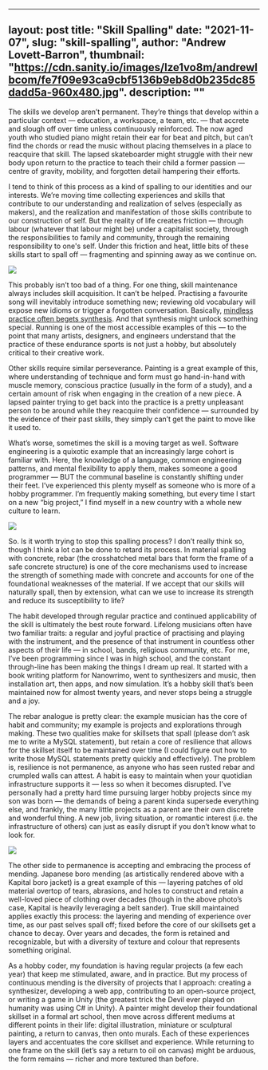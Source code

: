 
---
layout: post
title: "Skill Spalling"
date: "2021-11-07",
slug: "skill-spalling",
author: "Andrew Lovett-Barron",
thumbnail: "https://cdn.sanity.io/images/lze1vo8m/andrewlbcom/fe7f09e93ca9cbf5136b9eb8d0b235dc85dadd5a-960x480.jpg".
description: ""
---

The skills we develop aren’t permanent. They’re things that develop within a particular context — education, a workspace, a team, etc. — that accrete and slough off over time unless continuously reinforced. The now aged youth who studied piano might retain their ear for beat and pitch, but can’t find the chords or read the music without placing themselves in a place to reacquire that skill. The lapsed skateboarder might struggle with their new body upon return to the practice to teach their child a former passion — centre of gravity, mobility, and forgotten detail hampering their efforts.

  


I tend to think of this process as a kind of spalling to our identities and our interests. We’re moving time collecting experiences and skills that contribute to our understanding and realization of selves (especially as makers), and the realization and manifestation of those skills contribute to our construction of self. But the reality of life creates friction — through labour (whatever that labour might be) under a capitalist society, through the responsibilities to family and community, through the remaining responsibility to one's self. Under this friction and heat, little bits of these skills start to spall off — fragmenting and spinning away as we continue on.

  


![](https://cdn.sanity.io/images/lze1vo8m/andrewlbcom/cb175a16a479a7b375709d296bf82e5f2da67c75-2880x2160.jpg)

  


This probably isn’t too bad of a thing. For one thing, skill maintenance always includes skill acquisition. It can’t be helped. Practising a favourite song will inevitably introduce something new; reviewing old vocabulary will expose new idioms or trigger a forgotten conversation. Basically, [mindless practice often begets synthesis](https://www.scientificamerican.com/article/sometimes-mindlessness-is-better-than-mindfulness/). And that synthesis might unlock something special. Running is one of the most accessible examples of this — to the point that many artists, designers, and engineers understand that the practice of these endurance sports is not just a hobby, but absolutely critical to their creative work.

  


Other skills require similar perseverance. Painting is a great example of this, where understanding of technique and form must go hand-in-hand with muscle memory, conscious practice (usually in the form of a study), and a certain amount of risk when engaging in the creation of a new piece. A lapsed painter trying to get back into the practice is a pretty unpleasant person to be around while they reacquire their confidence — surrounded by the evidence of their past skills, they simply can’t get the paint to move like it used to.

  


What’s worse, sometimes the skill is a moving target as well. Software engineering is a quixotic example that an increasingly large cohort is familiar with. Here, the knowledge of a language, common engineering patterns, and mental flexibility to apply them, makes someone a good programmer — BUT the communal baseline is constantly shifting under their feet. I’ve experienced this plenty myself as someone who is more of a hobby programmer. I’m frequently making something, but every time I start on a new “big project,” I find myself in a new country with a whole new culture to learn.

  




![](https://cdn.sanity.io/images/lze1vo8m/andrewlbcom/5bd7af662707311c82b79fce4aaaf0cb6ed0ec85-658x449.png)

  


So. Is it worth trying to stop this spalling process? I don’t really think so, though I think a lot can be done to retard its process. In material spalling with concrete, rebar (the crosshatched metal bars that form the frame of a safe concrete structure) is one of the core mechanisms used to increase the strength of something made with concrete and accounts for one of the foundational weaknesses of the material. If we accept that our skills will naturally spall, then by extension, what can we use to increase its strength and reduce its susceptibility to life?

  


The habit developed through regular practice and continued applicability of the skill is ultimately the best route forward. Lifelong musicians often have two familiar traits: a regular and joyful practice of practising and playing with the instrument, and the presence of that instrument in countless other aspects of their life — in school, bands, religious community, etc. For me, I’ve been programming since I was in high school, and the constant through-line has been making the things I dream up real. It started with a book writing platform for Nanowrimo, went to synthesizers and music, then installation art, then apps, and now simulation. It’s a hobby skill that’s been maintained now for almost twenty years, and never stops being a struggle and a joy.

  


The rebar analogue is pretty clear: the example musician has the core of habit and community; my example is projects and explorations through making. These two qualities make for skillsets that spall (please don’t ask me to write a MySQL statement), but retain a core of resilience that allows for the skillset itself to be maintained over time (I could figure out how to write those MySQL statements pretty quickly and effectively). The problem is, resilience is not permanence, as anyone who has seen rusted rebar and crumpled walls can attest. A habit is easy to maintain when your quotidian infrastructure supports it — less so when it becomes disrupted. I’ve personally had a pretty hard time pursuing larger hobby projects since my son was born — the demands of being a parent kinda supersede everything else, and frankly, the many little projects as a parent are their own discrete and wonderful thing. A new job, living situation, or romantic interest (i.e. the infrastructure of others) can just as easily disrupt if you don’t know what to look for.

  




![](https://cdn.sanity.io/images/lze1vo8m/andrewlbcom/0846caf5ddfbe05979b3345fc49ff552d9e54fc7-1080x1080.jpg)

The other side to permanence is accepting and embracing the process of mending. Japanese boro mending (as artistically rendered above with a Kapital boro jacket) is a great example of this — layering patches of old material overtop of tears, abrasions, and holes to construct and retain a well-loved piece of clothing over decades (though in the above photo’s case, Kapital is heavily leveraging a belt sander). True skill maintained applies exactly this process: the layering and mending of experience over time, as our past selves spall off; fixed before the core of our skillsets get a chance to decay. Over years and decades, the form is retained and recognizable, but with a diversity of texture and colour that represents something original.

  


As a hobby coder, my foundation is having regular projects (a few each year) that keep me stimulated, aware, and in practice. But my process of continuous mending is the diversity of projects that I approach: creating a synthesizer, developing a web app, contributing to an open-source project, or writing a game in Unity (the greatest trick the Devil ever played on humanity was using C# in Unity). A painter might develop their foundational skillset in a formal art school, then move across different mediums at different points in their life: digital illustration, miniature or sculptural painting, a return to canvas, then onto murals. Each of these experiences layers and accentuates the core skillset and experience. While returning to one frame on the skill (let’s say a return to oil on canvas) might be arduous, the form remains — richer and more textured than before.
